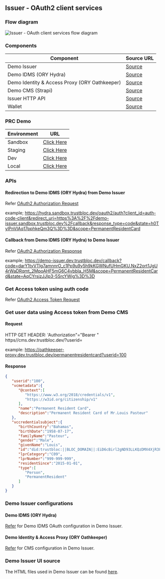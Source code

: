 ## Issuer - OAuth2 client services

### Flow diagram
![Issuer - OAuth client services flow diagram](./issuer_oauth2_flow.svg)


### Components
| Component                                     | Source URL                                     |
|-----------------------------------------------|------------------------------------------------|
| Demo Issuer                                   | [Source](https://github.com/trustbloc/sandbox) |
| Demo IDMS (ORY Hydra)                         | [Source](https://github.com/ory/hydra)         |
| Demo Identity & Access Proxy (ORY Oathkeeper) | [Source](https://github.com/ory/oathkeeper)    |
| Demo CMS (Strapi)                             | [Source](https://github.com/strapi/strapi)     |
| Issuer HTTP API                               | [Source](https://github.com/trustbloc/vcs)     |
| Wallet                                        | [Source](https://github.com/trustbloc/wallet)  |

### PRC Demo

| Environment | URL                                                                    |
|-------------|------------------------------------------------------------------------|
| Sandbox     | [Click Here](https://demo-issuer.sandbox.trustbloc.dev/applygreencard) |
| Staging     | [Click Here](https://demo-issuer.stg.trustbloc.dev/applygreencard)     |
| Dev         | [Click Here](https://demo-issuer.dev.trustbloc.dev/applygreencard)     |
| Local       | [Click Here](https://demo-issuer.local.trustbloc.dev/applygreencard)   |



### APIs
#### Redirection to Demo IDMS (ORY Hydra) from Demo Issuer
Refer [OAuth2 Authorization Request](https://datatracker.ietf.org/doc/html/rfc6749#section-4.1.1)

example;
https://hydra.sandbox.trustbloc.dev/oauth2/auth?client_id=auth-code-client&redirect_uri=https%3A%2F%2Fdemo-issuer.sandbox.trustbloc.dev%2Fcallback&response_type=code&state=h0TylPnVIAq17pphkeQm3Q%3D%3D&scope=PermanentResidentCard

#### Callback from Demo IDMS (ORY Hydra) to Demo Issuer
Refer [OAuth2 Authorization Response](https://datatracker.ietf.org/doc/html/rfc6749#section-4.1.2)

example;
https://demo-issuer.dev.trustbloc.dev/callback?code=darY1tyVTlg7amnnrO_c1Pp9u9y5h9kKGWNufUHmGKU.NxZ2ort1JgU4rWaDRqmt_2MpoAHF5mG6C4vbbIa_H5M&scope=PermanentResidentCard&state=AqCYrsjzJJlp3-5SrcYWig%3D%3D


### Get Access token using auth code
Refer [OAuth2 Access Token Request](https://datatracker.ietf.org/doc/html/rfc6749#section-4.1.3)

### Get user data using Access token from Demo CMS
#### Request
HTTP GET 
HEADER: 'Authorization"="Bearer <accessToken>"
https//cms.dev.trustbloc.dev/<scope>?userid=<userid>

example:
https://oathkeeper-proxy.dev.trustbloc.dev/permanentresidentcard?userid=100

#### Response
```json
{
   "userid":"100",
   "vcmetadata":{
      "@context":[
         "https://www.w3.org/2018/credentials/v1",
         "https://w3id.org/citizenship/v1"
      ],
      "name":"Permanent Resident Card",
      "description":"Permanent Resident Card of Mr.Louis Pasteur"
   },
   "vccredentialsubject":{
      "birthCountry":"Bahamas",
      "birthDate":"1958-07-17",
      "familyName":"Pasteur",
      "gender":"Male",
      "givenName":"Louis",
      "id":"did:trustbloc:||BLOC_DOMAIN||:EiD6cBirl2gND93LLKQzDMX4XjR3F7W2v4dPJzd8bQpPYQ",
      "lprCategory":"C09",
      "lprNumber":"999-999-999",
      "residentSince":"2015-01-01",
      "type":[
         "Person",
         "PermanentResident"
      ]
   }
}
```

### Demo Issuer configurations
#### Demo IDMS (ORY Hydra)
[Refer](https://github.com/trustbloc/sandbox/blob/c254ac065ee30d4f1110ad13d6b34f60113be162/k8s/issuer/kustomize/issuer/overlays/common/config.env#L14-L17) for Demo IDMS OAuth configuration in Demo Issuer.

#### Demo Identity & Access Proxy (ORY Oathkeeper)
[Refer](https://github.com/trustbloc/sandbox/blob/c254ac065ee30d4f1110ad13d6b34f60113be162/k8s/issuer/kustomize/issuer/overlays/common/config.env#L10) for CMS configuration in Demo Issuer.


### Demo Issuer UI source
The HTML files used in Demo Issuer can be found [here](https://github.com/trustbloc/sandbox/tree/main/cmd/issuer-rest/static). 
